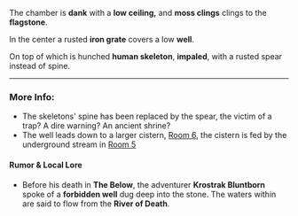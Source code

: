 The chamber is **dank** with a **low ceiling,** and **moss clings** clings to the **flagstone**.

In the center a rusted **iron grate** covers a low **well**.

On top of which is hunched **human skeleton**, **impaled**, with a rusted spear instead of spine.

---

### More Info:

* The skeletons' spine has been replaced by the spear, the victim of a trap? A dire warning? An ancient shrine?
* The well leads down to a larger cistern, [Room 6](Room_06.md), the cistern is fed by the underground stream in [Room 5](Room_05.md)

#### Rumor & Local Lore

* Before his death in **The Below**, the adventurer **Krostrak Bluntborn** spoke of a **forbidden well** dug deep into the stone. The waters within are said to flow from the **River of Death**.
